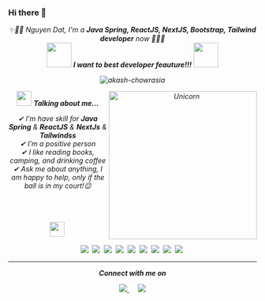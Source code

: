 ### Hi there 👋

<!--
**datnguyencv/datnguyencv** is a ✨ _special_ ✨ repository because its `README.md` (this file) appears on your GitHub profile.

Here are some ideas to get you started:

- 🔭 I’m currently working on ...
- 🌱 I’m currently learning ...
- 👯 I’m looking to collaborate on ...
- 🤔 I’m looking for help with ...
- 💬 Ask me about ...
- 📫 How to reach me: ...
- 😄 Pronouns: ...
- ⚡ Fun fact: ...
-->

<p align="center"> <em> ✨👯🌱 Nguyen Dat, I'm a <b>Java Spring, ReactJS, NextJS, Bootstrap, Tailwind developer</b> now 🌱👯✨ <br> <img src="https://media.giphy.com/media/VgCDAzcKvsR6OM0uWg/giphy.gif" width="50" /> <b><i>I want to best developer feauture!!!</i></b> <img src="https://media.giphy.com/media/7j2hfyeVcDtf2/giphy.gif" width="50" /> </p> <p align="center"> <img src="https://komarev.com/ghpvc/?username=akash-chowrasia&label=Profile%20views&color=0e75b6&style=flat" alt="akash-chowrasia" /> </p> <p align="center"> <img align="right" width=300px alt="Unicorn" src="https://media.giphy.com/media/3ohs4BSacFKI7A717y/giphy.gif" /> </p> <p align="center"> <img src="https://media.giphy.com/media/ObNTw8Uzwy6KQ/giphy.gif" width="30px">&nbsp;<b>Talking about me...</b> </p> <p align="center"> ✔ I’m have skill for <b>Java Spring</b> & <b>ReactJS</b> & <b>NextJs</b> & <b>Tailwindss</b> <br> ✔ I’m a positive person<br> ✔ I like reading books, camping, and drinking coffee<br> ✔ Ask me about anything, I am happy to help, only if the ball is in my court!😉<br><br><br><br> </p> <p align="center"> <img src="https://media.giphy.com/media/ObNTw8Uzwy6KQ/giphy.gif" width="30px">&nbsp; </p> <p align="center"> <img src="https://img.shields.io/badge/-JavaScript-05122A?style=flat&logo=javascript">&nbsp; <img src="https://img.shields.io/badge/-Java-05122A?style=flat&logo=Java&logoColor=FFA518">&nbsp; <img src="https://img.shields.io/badge/-R-05122A?style=flat&logo=R&logoColor=276DC3">&nbsp; <img src="https://img.shields.io/badge/-React-05122A?style=flat&logo=react">&nbsp; <img src="https://img.shields.io/badge/-Node.js-05122A?style=flat&logo=node.js">&nbsp; <img src="https://img.shields.io/badge/-HTML-05122A?style=flat&logo=HTML5">&nbsp; <img src="https://img.shields.io/badge/-CSS-05122A?style=flat&logo=CSS3&logoColor=1572B6">&nbsp; <img src="https://img.shields.io/badge/-Git-05122A?style=flat&logo=git">&nbsp; <img src="https://img.shields.io/badge/-GitHub-05122A?style=flat&logo=github">&nbsp; </p> <hr> <p align="center"> <b>Connect with me on</b> </p> <p align="center"> <a target="_blank" href="https://www.linkedin.com/in/nguyen-dat-cvqb/"> <img src="https://img.shields.io/badge/-LinkedIn-0077B5?style=for-the-badge&logo=Linkedin&logoColor=white"> </a> &emsp; <a target="_blank" href="mailto:nguyendat.cvqb@gmail.com"> <img src="https://img.shields.io/badge/-Gmail-D14836?style=for-the-badge&logo=Gmail&logoColor=white"> </a> </p>
